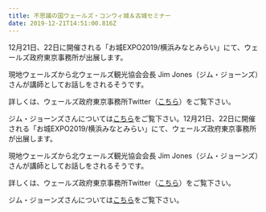 ```yaml
---
title: 不思議の国ウェールズ・コンウィ城＆古城セミナー
date: 2019-12-21T14:51:00.816Z
---
```

12月21日、22日に開催される「お城EXPO2019/横浜みなとみらい」にて、ウェールズ政府東京事務所が出展します。 

現地ウェールズから北ウェールズ観光協会会長 Jim Jones（ジム・ジョーンズ）さんが講師としてお話しをされるそうです。 

詳しくは、ウェールズ政府東京事務所Twitter（[こちら](https://twitter.com/WalesJapan/status/1204704637544095744?s=20)）をご覧下さい。 

ジム・ジョーンズさんについては[こちら](https://www.wales-japan.com/wales/wales_now/vol4/)をご覧下さい。12月21日、22日に開催される「お城EXPO2019/横浜みなとみらい」にて、ウェールズ政府東京事務所が出展します。

現地ウェールズから北ウェールズ観光協会会長 Jim Jones（ジム・ジョーンズ）さんが講師としてお話しをされるそうです。 

詳しくは、ウェールズ政府東京事務所Twitter（[こちら](https://twitter.com/WalesJapan/status/1204704637544095744?s=20)）をご覧下さい。 

ジム・ジョーンズさんについては[こちら](https://www.wales-japan.com/wales/wales_now/vol4/)をご覧下さい。
